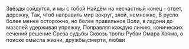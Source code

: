Звёзды сойдутся, и мы с тобой
Найдём на несчастный конец - ответ, дорожку,
Так, чтоб направить мир вокруг, злой, немножко, 
В русло более менее осторожно, но более правильное
Воли, в ладони до мазолей удерживая упряжку, 
Поправляя каждую линию, конических сечений решение
Среза судьбы
Сквозь тропы Рубаи Омара Хаяма, о поиске смысла жизни, дружбы,смерти, любви


